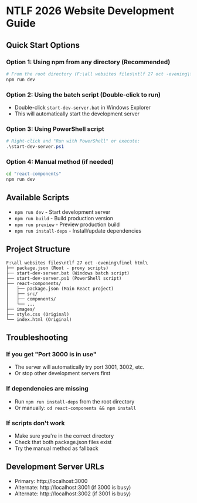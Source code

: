 # NTLF 2026 Website Development Guide

## Quick Start Options

### Option 1: Using npm from any directory (Recommended)

```bash
# From the root directory (F:\all websites files\ntlf 27 oct -evening\finel html)
npm run dev
```

### Option 2: Using the batch script (Double-click to run)

- Double-click `start-dev-server.bat` in Windows Explorer
- This will automatically start the development server

### Option 3: Using PowerShell script

```powershell
# Right-click and "Run with PowerShell" or execute:
.\start-dev-server.ps1
```

### Option 4: Manual method (if needed)

```bash
cd "react-components"
npm run dev
```

## Available Scripts

- `npm run dev` - Start development server
- `npm run build` - Build production version
- `npm run preview` - Preview production build
- `npm run install-deps` - Install/update dependencies

## Project Structure

```
F:\all websites files\ntlf 27 oct -evening\finel html\
├── package.json (Root - proxy scripts)
├── start-dev-server.bat (Windows batch script)
├── start-dev-server.ps1 (PowerShell script)
├── react-components/
│   ├── package.json (Main React project)
│   ├── src/
│   ├── components/
│   └── ...
├── images/
├── style.css (Original)
└── index.html (Original)
```

## Troubleshooting

### If you get "Port 3000 is in use"

- The server will automatically try port 3001, 3002, etc.
- Or stop other development servers first

### If dependencies are missing

- Run `npm run install-deps` from the root directory
- Or manually: `cd react-components && npm install`

### If scripts don't work

- Make sure you're in the correct directory
- Check that both package.json files exist
- Try the manual method as fallback

## Development Server URLs

- Primary: http://localhost:3000
- Alternate: http://localhost:3001 (if 3000 is busy)
- Alternate: http://localhost:3002 (if 3001 is busy)
